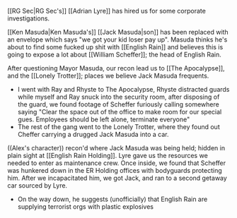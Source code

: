
[[RG Sec|RG Sec's]] [[Adrian Lyre]] has hired us for some corporate investigations.

[[Ken Masuda|Ken Masuda's]] [[Jack Masuda|son]] has been replaced with an envelope which says "we got your kid loser pay up". Masuda thinks he's about to find some fucked up shit with [[English Rain]] and believes this is going to expose a lot about [[William Scheffer]]; the head of English Rain.

After questioning Mayor Masuda, our recon lead us to [[The Apocalypse]], and the [[Lonely Trotter]]; places we believe Jack Masuda frequents.
- I went with Ray and Rhyste to The Apocalypse, Rhyste distracted guards while myself and Ray snuck into the security room, after disposing of the guard, we found footage of Scheffer furiously calling somewhere saying "Clear the space out of the office to make room for our special gues. Employees should be left alone, terminate everyone"
- The rest of the gang went to the Lonely Trotter, where they found out Cheffer carrying a drugged Jack Masuda into a car. 

((Alex's character)) recon'd where Jack Masuda was being held; hidden in plain sight at [[English Rain Holding]]. Lyre gave us the resources we needed to enter as maintenance crew. Once inside, we found that Scheffer was hunkered down in the ER Holding offices with bodyguards protecting him. After we incapacitated him, we got Jack, and ran to a second getaway car sourced by Lyre. 
- On the way down, he suggests (unofficially) that English Rain are supplying terrorist orgs with plastic explosives